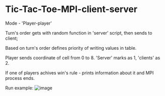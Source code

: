# Tic-Tac-Toe-MPI-client-server

Mode - 'Player-player'

Turn's order gets with random function in 'server' script, then sends to client;

Based on turn's order defines priority of writing values in table.

Player sends coordinate of cell from 0 to 8. 'Server' marks as 1, 'clients' as 2.

If one of players achives win's rule - prints information about it and MPI process ends. 


Run example:
![image](https://user-images.githubusercontent.com/34346831/147711566-73d5f6c9-9baf-40d4-90e9-af020464a1f8.png)

